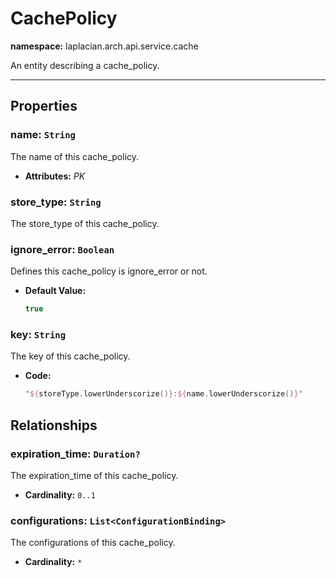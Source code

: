 

# **CachePolicy**
**namespace:** laplacian.arch.api.service.cache

An entity describing a cache_policy.



---

## Properties

### name: `String`
The name of this cache_policy.
- **Attributes:** *PK*

### store_type: `String`
The store_type of this cache_policy.

### ignore_error: `Boolean`
Defines this cache_policy is ignore_error or not.
- **Default Value:**
  ```kotlin
  true
  ```

### key: `String`
The key of this cache_policy.
- **Code:**
  ```kotlin
  "${storeType.lowerUnderscorize()}:${name.lowerUnderscorize()}"
  ```

## Relationships

### expiration_time: `Duration?`
The expiration_time of this cache_policy.
- **Cardinality:** `0..1`

### configurations: `List<ConfigurationBinding>`
The configurations of this cache_policy.
- **Cardinality:** `*`
